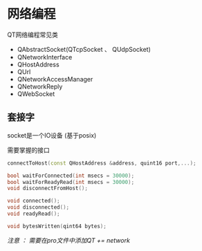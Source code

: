 # 网络编程

QT网络编程常见类

+ QAbstractSocket(QTcpSocket 、 QUdpSocket) 
+ QNetworkInterface
+ QHostAddress 
+ QUrl
+ QNetworkAccessManager 
+ QNetworkReply 
+ QWebSocket

## 套接字

socket是一个IO设备 (基于posix)

需要掌握的接口

```cpp
connectToHost(const QHostAddress &address, quint16 port,...);

bool waitForConnected(int msecs = 30000);
bool waitForReadyRead(int msecs = 30000);
void disconnectFromHost();

void connected(); 
void disconnected();
void readyRead();

void bytesWritten(qint64 bytes);
```



*注意 ： 需要在pro文件中添加QT += network*